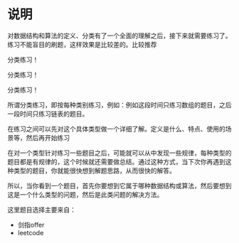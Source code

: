 # 说明

对数据结构和算法的定义、分类有了一个全面的理解之后，接下来就需要练习了。练习不能盲目的刷题，这样效果是比较差的。比较推荐

分类练习！

分类练习！

分类练习！

所谓分类练习，即按每种类别练习，例如：例如这段时间只练习数组的题目，之后一段时间只练习链表的题目。

在练习之间可以先对这个具体类型做一个详细了解。定义是什么、特点、使用的场景等，然后再开始练习

在对一个类型针对练习一些题目之后，可能就可以从中发现一些规律，每种类型的题目都是有规律的，这个时候就还需要做总结。通过这种方式，当下次你再遇到这种类型的题目，你就能很快想到解题思路，从而很快的解答。

所以，当你看到一个题目，首先你要想到它属于哪种数据结构或算法，然后要想到这是一个什么类型的问题，然后是此类问题的解决方法。

这里题目选择主要来自：
- 剑指offer
- leetcode